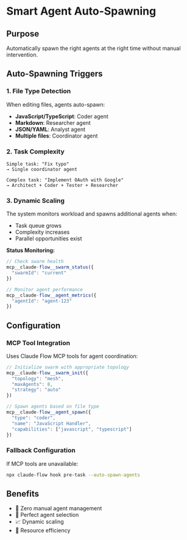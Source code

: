 # Smart Agent Auto-Spawning

## Purpose

Automatically spawn the right agents at the right time without manual intervention.

## Auto-Spawning Triggers

### 1. File Type Detection

When editing files, agents auto-spawn:

- **JavaScript/TypeScript**: Coder agent
- **Markdown**: Researcher agent
- **JSON/YAML**: Analyst agent
- **Multiple files**: Coordinator agent

### 2. Task Complexity

```
Simple task: "Fix typo"
→ Single coordinator agent

Complex task: "Implement OAuth with Google"
→ Architect + Coder + Tester + Researcher
```

### 3. Dynamic Scaling

The system monitors workload and spawns additional agents when:

- Task queue grows
- Complexity increases
- Parallel opportunities exist

**Status Monitoring:**

```javascript
// Check swarm health
mcp__claude-flow__swarm_status({
  "swarmId": "current"
})

// Monitor agent performance
mcp__claude-flow__agent_metrics({
  "agentId": "agent-123"
})
```

## Configuration

### MCP Tool Integration

Uses Claude Flow MCP tools for agent coordination:

```javascript
// Initialize swarm with appropriate topology
mcp__claude-flow__swarm_init({
  "topology": "mesh",
  "maxAgents": 8,
  "strategy": "auto"
})

// Spawn agents based on file type
mcp__claude-flow__agent_spawn({
  "type": "coder",
  "name": "JavaScript Handler",
  "capabilities": ["javascript", "typescript"]
})
```

### Fallback Configuration

If MCP tools are unavailable:

```bash
npx claude-flow hook pre-task --auto-spawn-agents
```

## Benefits

- 🤖 Zero manual agent management
- 🎯 Perfect agent selection
- 📈 Dynamic scaling
- 💾 Resource efficiency
